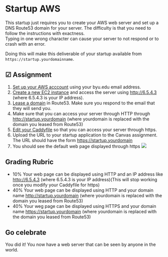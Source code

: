 # Startup AWS

This startup just requires you to create your AWS web server and set up a DNS Route53 domain for your server.
The difficulty is that you need to follow the instructions with exactness.  
Typing in one wrong character can cause your server to not respond or to crash with an error.

Doing this will make this deliverable of your startup available from `https://startup.yourdomainname`.

## ☑ Assignment

1. [Set up your AWS acccount](https://learn.cs260.click/page/essentials/awsAccount/awsAccount_md) using your byu.edu email address. 
1. [Create a new EC2 instance](https://learn.cs260.click/page/webServers/amazonWebServicesEc2/amazonWebServicesEc2_md) and access the server using http://6.5.4.3 (where 6.5.4.3 is your IP address).
1. [Lease a domain](https://learn.cs260.click/page/webServers/amazonWebServicesRoute53/amazonWebServicesRoute53_md) in Route53.  Make sure you respond to the email that they will send you.
1. Make sure that you can access your server through HTTP through http://startup.yourdomain (where yourdomain is replaced with the domain you leased from Route53)
1. [Edit your Caddyfile](https://learn.cs260.click/page/webServers/https/https_md) so that you can access your server through https.
1. Upload the URL to your startup application to the Canvas assignment.  The URL should have the form https://startup.yourdomain
1. You should see the default web page displayed through https
![](https://raw.githubusercontent.com/webprogramming260/.github/main/profile/webServers/https/webServerBrowserSecure.png)

## Grading Rubric
  - 10% Your web page can be displayed using HTTP and an IP address like http://6.5.4.3 (where 6.5.4.3 is your IP address)(This will stop working once you modify your Caddyfile for https)
  - 40% Your web page can be displayed using HTTP and your domain name http://startup.yourdomain (where yourdomain is replaced with the domain you leased from Route53)
  - 40% Your weg page can be displayed using HTTPS and your domain name https://startup.yourdomain (where yourdomain is replaced with the domain you leased from Route53)

## Go celebrate

You did it! You now have a web server that can be seen by anyone in the world.
